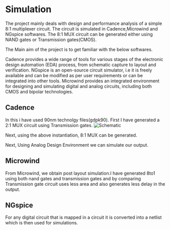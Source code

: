# Simulation 

The project mainly deals with design and performance analysis of a simple 8:1 multiplexer circuit. The circuit is simulated in Cadence,Microwind and NGspice softwares.
The 8:1 MUX circuit can be generated either using NAND gates or Transmission gates(CMOS).

The Main aim of the project is to get familiar with the below softwares.

Cadence provides a wide range of tools for various stages of the electronic design automation (EDA) process, from schematic capture to layout and verification. 
NGspice is an open-source circuit simulator, i.e it is freely available and can be modified as per user requirements or can be integrated into other tools.
Microwind provides an integrated environment for designing and simulating digital and analog circuits, including both CMOS and bipolar technologies.

## Cadence
In this i have used 90nm technolgy files(gdpk90).
First I have generated a 2:1 MUX circuit using Transmission gates.
![Schematic](https://github.com/SaiVarshit/Digital-circuit-Simulation-in-Cadence-Microwind-and-NGspice/assets/171639583/7f13b88e-c345-42ea-a072-5ebd196e8c7d)

Next, using the above instantiation, 8:1 MUX can be generated.

Next, Using Analog Design Environment we can simulate our output.

## Microwind 

From Microwind, we obtain post layout simulation.I have generated 8to1 using both nand gates and transmission gates and by comparing Transmission gate circuit uses less area and also generates less delay in the output.


## NGspice
For any digital circuit that is mapped in a circuit it is converted into a netlist which is then used for simulations.

